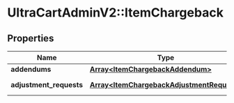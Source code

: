 # UltraCartAdminV2::ItemChargeback

## Properties
Name | Type | Description | Notes
------------ | ------------- | ------------- | -------------
**addendums** | [**Array&lt;ItemChargebackAddendum&gt;**](ItemChargebackAddendum.md) | Addendums | [optional] 
**adjustment_requests** | [**Array&lt;ItemChargebackAdjustmentRequest&gt;**](ItemChargebackAdjustmentRequest.md) | Adjustment requests | [optional] 


